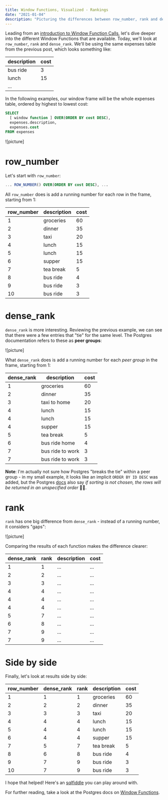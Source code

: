 ```yaml
---
title: Window Functions, Visualized - Rankings
date: "2021-01-04"
description: "Picturing the differences between row_number, rank and dense_rank."
---
```


Leading from an [introduction to Window Function Calls](/blog/window-function-calls-an-introduction/), let's dive deeper into the different Window Functions that are available. Today, we'll look at `row_number`, `rank` and `dense_rank`. We'll be using the same expenses table from the previous post, which looks something like:

| description | cost |
| ----------- | ---- |
| bus ride    | 3    |
| lunch       | 15   |
| ...         |      |

In the following examples, our window frame will be the whole expenses table, ordered by highest to lowest cost:
```sql
SELECT
  [ window function ] OVER(ORDER BY cost DESC),
  expenses.description,
  expenses.cost
FROM expenses
```

![picture]



# row_number
Let's start with `row_number`:
```sql
... ROW_NUMBER() OVER(ORDER BY cost DESC), ...
```

All `row_number` does is add a running number for each row in the frame, starting from 1:

| row_number | description | cost |
| ---------- | ----------- | ---- |
| 1          | groceries   | 60   |
| 2          | dinner      | 35   |
| 3          | taxi        | 20   |
| 4          | lunch       | 15   |
| 5          | lunch       | 15   |
| 6          | supper      | 15   |
| 7          | tea break   | 5    |
| 8          | bus ride    | 4    |
| 9          | bus ride    | 3    |
| 10         | bus ride    | 3    |


# dense_rank
`dense_rank` is more interesting. Reviewing the previous example, we can see that there were a few entries that "tie" for the same level. The Postgres documentation refers to these as **peer groups**:

![picture]


What `dense_rank` does is add a running number for each _peer group_ in the frame, starting from 1:

| dense_rank |      description | cost |
|------------|------------------|------|
|          1 |        groceries |   60 |
|          2 |           dinner |   35 |
|          3 |     taxi to home |   20 |
|          4 |            lunch |   15 |
|          4 |            lunch |   15 |
|          4 |           supper |   15 |
|          5 |        tea break |    5 |
|          6 |    bus ride home |    4 |
|          7 | bus ride to work |    3 |
|          7 | bus ride to work |    3 |

**Note**: I'm actually not sure how Postgres "breaks the tie" within a peer group - in my small example, it looks like an implicit `ORDER BY ID DESC` was added, but the Postgres [docs](https://www.postgresql.org/docs/current/queries-order.html) also say _if sorting is not chosen, the rows will be returned in an unspecified order_ 🤷‍♂️.


# rank
`rank` has one big difference from `dense_rank` - instead of a running number, it considers "gaps":

![picture]

Comparing the results of each function makes the difference clearer:

| dense_rank | rank |      description | cost |
|------------|------|------------------|------|
|          1 |    1 | ... |  ... |
|          2 |    2 | ... |  ... |
|          3 |    3 | ... |  ... |
|          4 |    4 | ... |  ... |
|          4 |    4 | ... |  ... |
|          4 |    4 | ... |  ... |
|          5 |    7 | ... |  ... |
|          6 |    8 | ... |  ... |
|          7 |    9 | ... |  ... |
|          7 |    9 | ... |  ... |



# Side by side

Finally, let's look at results side by side:

| row_number | dense_rank | rank | description | cost |
| ---------- | ---------- | ---- | ----------- | ---- |
| 1          | 1          | 1    | groceries   | 60   |
| 2          | 2          | 2    | dinner      | 35   |
| 3          | 3          | 3    | taxi        | 20   |
| 4          | 4          | 4    | lunch       | 15   |
| 5          | 4          | 4    | lunch       | 15   |
| 6          | 4          | 4    | supper      | 15   |
| 7          | 5          | 7    | tea break   | 5    |
| 8          | 6          | 8    | bus ride    | 4    |
| 9          | 7          | 9    | bus ride    | 3    |
| 10         | 7          | 9    | bus ride    | 3    |


I hope that helped! Here's an [sqlfiddle](http://sqlfiddle.com/#!17/e9ac4/6) you can play around with.

For further reading, take a look at the Postgres docs on [Window Functions](https://www.postgresql.org/docs/13/functions-window.html).

